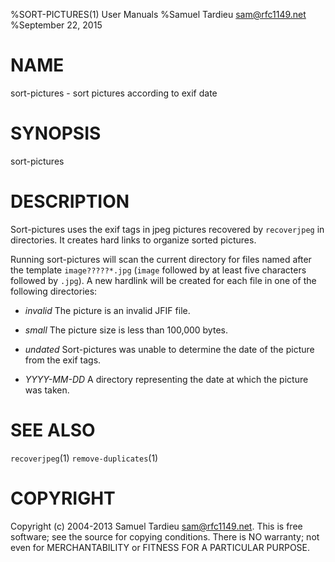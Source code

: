 %SORT-PICTURES(1) User Manuals
%Samuel Tardieu <sam@rfc1149.net>
%September 22, 2015

# NAME

sort-pictures - sort pictures according to exif date

# SYNOPSIS

sort-pictures

# DESCRIPTION

Sort-pictures
uses the exif tags in jpeg pictures recovered by `recoverjpeg` in
directories. It creates hard links to organize sorted pictures.

Running sort-pictures will scan the current directory for files
named after the template `image?????*.jpg` (`image` followed
by at least five characters followed by `.jpg`). A new hardlink will be
created for each file in one of the following directories:

- *invalid*
The picture is an invalid JFIF file.

- *small*
The picture size is less than 100,000 bytes.

- *undated*
Sort-pictures was unable to determine the date of the picture from
the exif tags.

- *YYYY-MM-DD*
A directory representing the date at which the picture was taken.

# SEE ALSO

`recoverjpeg`(1) `remove-duplicates`(1)

# COPYRIGHT

Copyright (c) 2004-2013 Samuel Tardieu <sam@rfc1149.net>.
This is free software; see the source for copying conditions. There is
NO warranty; not even for MERCHANTABILITY or FITNESS FOR A PARTICULAR
PURPOSE.
